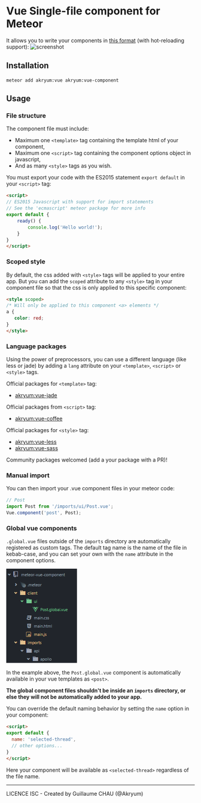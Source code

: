 # Vue Single-file component for Meteor

It allows you to write your components in [this format](https://vuejs.org/guide/application.html#Single-File-Components) (with hot-reloading support):
![screenshot](http://blog.evanyou.me/images/vue-component.png)

## Installation


    meteor add akryum:vue akryum:vue-component


## Usage

### File structure

The component file must include:

 - Maximum one `<template>` tag containing the template html of your component,
 - Maximum one `<script>` tag containing the component options object in javascript,
 - And as many `<style>` tags as you wish.

You must export your code with the ES2015 statement `export default` in your `<script>` tag:


```html
<script>
// ES2015 Javascript with support for import statements
// See the 'ecmascript' meteor package for more info
export default {
    ready() {
        console.log('Hello world!');
    }
}
</script>
```

### Scoped style

By default, the css added with `<style>` tags will be applied to your entire app. But you can add the `scoped` attribute to any `<style>` tag in your component file so that the css is only applied to this specific component:


```html
<style scoped>
/* Will only be applied to this component <a> elements */
a {
   color: red;
}
</style>
```

### Language packages

Using the power of preprocessors, you can use a different language (like less or jade) by adding a `lang` attribute on your `<template>`, `<script>` or `<style>` tags.

Official packages for `<template>` tag:

- [akryum:vue-jade](https://github.com/Akryum/meteor-vue-component/tree/master/packages/vue-jade)

Official packages from `<script>` tag:

 - [akryum:vue-coffee](https://github.com/Akryum/meteor-vue-component/tree/master/packages/vue-coffee)

Official packages for `<style>` tag:

 - [akryum:vue-less](https://github.com/Akryum/meteor-vue-component/tree/master/packages/vue-less)
 - [akryum:vue-sass](https://github.com/Akryum/meteor-vue-component/tree/master/packages/vue-sass)

Community packages welcomed (add a your package with a PR)!

### Manual import

You can then import your .vue component files in your meteor code:


```javascript
// Post
import Post from '/imports/ui/Post.vue';
Vue.component('post', Post);
```

### Global vue components

`.global.vue` files outside of the `imports` directory are automatically registered as custom tags. The default tag name is the name of the file in kebab-case, and you can set your own with the `name` attribute in the component options.

![screenshot](./global_component_file_tree.png)

In the example above, the `Post.global.vue` component is automatically available in your vue templates as `<post>`.

**The global component files shouldn't be inside an `imports` directory, or else they will not be automatically added to your app.**

You can override the default naming behavior by setting the `name` option in your component:

```html
<script>
export default {
  name: 'selected-thread',
  // other options...
}
</script>
```

Here your component will be available as `<selected-thread>` regardless of the file name.

---

LICENCE ISC - Created by Guillaume CHAU (@Akryum)
